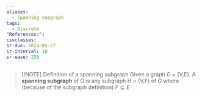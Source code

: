 ```yaml
---
aliases:
  - Spanning subgraph
tags:
  - Discrete
"References:": 
cssclasses: 
sr-due: 2024-05-27
sr-interval: 10
sr-ease: 250
---
```


> [!NOTE] Definition of a spanning subgraph
> Given a graph G = (V,E). A **spanning subgraph** of G is any subgraph H = (V,F) of G where (because of the subgraph definition) $F\subseteq E$



